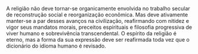 ﻿A religião não deve tornar-se organicamente envolvida no trabalho secular de reconstrução social e reorganização econômica. Mas deve ativamente manter-se a par desses avanços na civilização, reafirmando com nitidez e vigor seus mandatos morais, preceitos espirituais e filosofia progressiva de viver humano e sobrevivência transcendental. O espírito da religião é eterno, mas a forma da sua expressão deve ser reafirmada toda vez que o dicionário do idioma humano é revisado.
